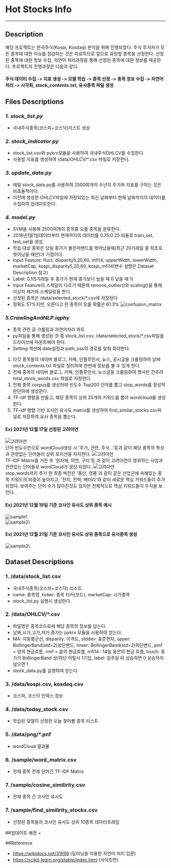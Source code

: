 # Hot Stocks Info

----------------------------------------------------

## Description
해당 프로젝트는 한국주식(Kospi, Kosdaq) 분석을 위해 진행되었다.
주식 투자자가 모든 종목에 대한 이슈를 점검하는 것은 피로하므로 앞으로 유망할 종목을 선정한다.
선정된 종목에 대한 정보 수집, 자연어 처리과정을 통해 선정된 종목에 대한 정보를 제공한다.
프로젝트의 진행과정은 다음과 같다.
#### 주식 데이터 수집 -> 지표 생성 -> 모델 학습 -> 종목 선정 -> 종목 정보 수집 -> 자연어 처리 -> 시각화, stock_contents.txt, 유사종목 파일 생성

## Files Descriptions
### *1. stock_list.py*
+ 국내주식종목(코스피+코스닥)리스트 생성
### *2. stock_indicator.py*
+ stock_list.csv와 pykrx모듈을 사용하여 국내주식OHLCV를 수집한다.
+ 사용할 지표를 생성하여 /data/OHLCV/*.csv 파일로 저장한다.
### *3. update_data.py*
+ 매일 stock_data.py를 사용하여 2500여개의 수년치 주가와 지표를 구하는 것은 비효율적이다.
+ 이전에 생성한 OHLCV파일에 저장되있는 최신 날짜부터 현재 날짜까지의 데이터를 수집하여 업데이트한다.
### *4. model.py*
+ SVM을 사용해 2500여개의 종목중 오를 종목을 분류한다.
+ 2018년1월1일데이터부터 현재까지의 데이터를 0.75:0.25 비율로 train_set, test_set을 생성.
+ 학습 대상 종목은 당일 종가가 볼린저밴드를 벗어났을때(최근 20거래일 중 최초로 벗어났을 때만)가 기점이다.
+ Input Feature: fluct, disparity5,20,60, mfi14, upperWidth, lowerWidth, marketCap,
  kospi_disparity5,20,60, kospi_mfi14(변수 설명은 Dataset Description 참고)
+ Label: 0,1(5거래일 후 종가가 현재 종가보다 높을 때 0 낮을 때 1)
+ Input Feature의 스케일이 다르기 때문에 remove_outlier()와 scaling()을 통해 이상치 제거와 스케일링을 한다.
+ 선정된 종목은 /data/selected_stock/*.csv에 저장된다
+ 정확도 57%지만, 오른다고 한 종목이 오를 확률은 61.3%
![confusion_matrix](./data/confusion_matrix.png)
  
### *5.CrawlingAndNLP.iqphy*
+ 종목 관련 글 크롤링과 자연어처리 파트
+ py파일을 통해 생성된 것 중 stock_list.csv, /data/selected_stock/*.csv파일을
드라이브에 마운트해야 한다.
+ Setting 섹션에 date설정과 path_oss의 경로를 맞춰 줘야한다.
1. 타깃 종목들의 네이버 블로그, 카페, 인플루언서, 뉴스, 공시글을 크롤링하여 날짜stock_contents.txt 파일로 정리하여 한번에 정보를 볼 수 있게 한다.
2. 전체 종목의 네이버 블로그, 카페, 인플루언서, 뉴스글을 크롤링하여 명사만 간추려 total_stock_words.csv 파일로 저장한다.
3. 전체 종목 corpus를 생성하여 빈도수 Top200 단어를 뽑고 stop_words를 정성적 판단하에 생성한다.
4. TF-idf 행렬을 만들고, 해당 종목의 상위 25개의 키워드를 뽑아 wordcloud를 생성한다.
5. TF-idf 행렬 기반 코사인 유사도 matrix를 생성하여 find_similar_stocks.csv파일로 저장하여 유사 종목을 뽑는다.

#### Ex) 2021년 12월 17일 선정된 고려아연
![고려아연](./data/png/고려아연.png)\
단어 빈도수만으로 wordCloud생성 시 '주가, 관련, 주식...'등과 같이 해당 종목의 특성과 관련없는 단어들이 상위 포지션을 차지한다.
![고려아연](./data/png/고려아연_tfidf.png)\
TF-IDF Matrix를 거친 후 '원자재, 아연, 구리'등 과 같이 고려아연이 영위하는 사업과 관련있는 단어들로 wordCloud가 생성 되었다.
![고려아연](./data/png/고려아연_tfidf_remove_stopwords.png)\
stop_words까지 추가 한 최종 버전은 '풍산, 영풍'과 같이 같은 산업군에 속해있는 종목 키워드의 비중이 높아지고, '전지, 전력, 배터리'와 같이 새로운 핵심 키워드들이 추가되었다.
보여주는 단어 수가 많아진것도 있지만 전체적으로 핵심 키워드들이 두각을 보인다.

#### Ex) 2021년 12월 19일 기준 코사인 유사도 상위 종목 예시
![sample1](./data/sample/sample1.png)\
![sample2](./data/sample/sample2.png)\

#### Ex) 2021년 12월 21일 기준 코사인 유사도 상위 종목으로 유사종목 생성
![sample2](./data/sample/sample3.png)\


## Dataset Descriptions
### 1. /data/stock_list.csv
+ 국내주식종목(코스피+코스닥) 리스트.
+ name: 종목명, ticker: 종목 티커(코드), marketCap: 시가총액
+ stock_list.py 실행시 생성한다.
### 2. /data/OHLCV/*.csv
+ 파일명은 종목코드로써 해당 종목의 정보를 담는다.
+ 날짜,시가,고가,저가,종가는 pykrx 모듈을 사용하여 얻는다.
+ MA: 이동평균선, disparity: 이격도, stddev: 표준편차, upper: BollingerBand(std=2)상단밴드, lower: BollingerBand(std=2)하단밴드,
  pmf = 양의 현금흐름, nmf = 음의 현금흐름, mfi14 : 14일 동안의 현금 흐름, touch: 종가가 BollingerBand 상/하단 이탈시 1기입, label: 일주일 뒤 상승하면 0 상승하지 않으면 1
+ stock_data.py를 실행하여 얻는다.
### 3. /data/kospi.csv, kosdaq.csv
+ 코스피, 코스닥 인덱스 정보
### 4. /data/today_stock.csv
+ 학습된 모델이 선정한 오늘 찾아볼 종목 리스트
### 5. /data/png/*.pnf
+ wordCloud 결과물
### 6. /sample/word_matrix.csv
+ 전체 종목 전체 단어간 TF-IDF Matrix
### 7. /sample/cosine_similirity.csv
+ 전체 종목 간 코사인 유사도
### 7. /sample/find_similirity_stocks.csv
+ 선정된 종목들의 코사인 유사도 상위 10종목 데이터프레임





##업데이트 예정
+ 


##Reference 
+ https://wikidocs.net/31698 (딥러닝을 이용한 자연어 처리 입문)
+ https://scikit-learn.org/stable/index.html (사이킷런)